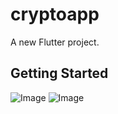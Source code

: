 # cryptoapp
A new Flutter project.
## Getting Started

![Image](https://github.com/user-attachments/assets/6927dd18-8967-41e1-b0be-f21f4ad03586)
![Image](https://github.com/user-attachments/assets/606cdce0-3142-4294-b506-9020a0d66468)
